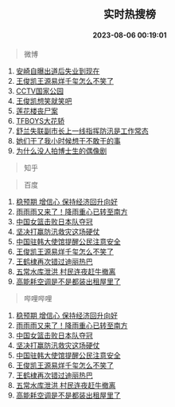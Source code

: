 <div align="center"><h2>实时热搜榜</h2><h4>2023-08-06 00:19:01</h4></div>

> 微博  

1. [安崎自曝出道后失业到现在](https://s.weibo.com/weibo?q=%23%E5%AE%89%E5%B4%8E%E8%87%AA%E6%9B%9D%E5%87%BA%E9%81%93%E5%90%8E%E5%A4%B1%E4%B8%9A%E5%88%B0%E7%8E%B0%E5%9C%A8%23&t=31&band_rank=1&Refer=top)<br />
2. [王俊凯王源易烊千玺怎么不笑了](https://s.weibo.com/weibo?q=%23%E7%8E%8B%E4%BF%8A%E5%87%AF%E7%8E%8B%E6%BA%90%E6%98%93%E7%83%8A%E5%8D%83%E7%8E%BA%E6%80%8E%E4%B9%88%E4%B8%8D%E7%AC%91%E4%BA%86%23&t=31&band_rank=2&Refer=top)<br />
3. [CCTV国家公园](https://s.weibo.com/weibo?q=%23CCTV%E5%9B%BD%E5%AE%B6%E5%85%AC%E5%9B%AD%23&t=31&band_rank=3&Refer=top)<br />
4. [王俊凯想笑就笑吧](https://s.weibo.com/weibo?q=%23%E7%8E%8B%E4%BF%8A%E5%87%AF%E6%83%B3%E7%AC%91%E5%B0%B1%E7%AC%91%E5%90%A7%23&t=31&band_rank=4&Refer=top)<br />
5. [莲花楼丧尸案](https://s.weibo.com/weibo?q=%23%E8%8E%B2%E8%8A%B1%E6%A5%BC%E4%B8%A7%E5%B0%B8%E6%A1%88%23&t=31&band_rank=5&Refer=top)<br />
6. [TFBOYS大花轿](https://s.weibo.com/weibo?q=TFBOYS%E5%A4%A7%E8%8A%B1%E8%BD%BF&t=31&band_rank=6&Refer=top)<br />
7. [舒兰失联副市长上一线指挥防汛是工作常态](https://s.weibo.com/weibo?q=%23%E8%88%92%E5%85%B0%E5%A4%B1%E8%81%94%E5%89%AF%E5%B8%82%E9%95%BF%E4%B8%8A%E4%B8%80%E7%BA%BF%E6%8C%87%E6%8C%A5%E9%98%B2%E6%B1%9B%E6%98%AF%E5%B7%A5%E4%BD%9C%E5%B8%B8%E6%80%81%23&t=31&band_rank=7&Refer=top)<br />
8. [她们干了我小时候想干不敢干的事](https://s.weibo.com/weibo?q=%E5%A5%B9%E4%BB%AC%E5%B9%B2%E4%BA%86%E6%88%91%E5%B0%8F%E6%97%B6%E5%80%99%E6%83%B3%E5%B9%B2%E4%B8%8D%E6%95%A2%E5%B9%B2%E7%9A%84%E4%BA%8B&t=31&band_rank=8&Refer=top)<br />
9. [为什么没人拍博士生的偶像剧](https://s.weibo.com/weibo?q=%23%E4%B8%BA%E4%BB%80%E4%B9%88%E6%B2%A1%E4%BA%BA%E6%8B%8D%E5%8D%9A%E5%A3%AB%E7%94%9F%E7%9A%84%E5%81%B6%E5%83%8F%E5%89%A7%23&t=31&band_rank=9&Refer=top)<br />

> 知乎  


> 百度  

1. [稳预期 增信心 保持经济回升向好](https://www.baidu.com/s?wd=%E7%A8%B3%E9%A2%84%E6%9C%9F+%E5%A2%9E%E4%BF%A1%E5%BF%83+%E4%BF%9D%E6%8C%81%E7%BB%8F%E6%B5%8E%E5%9B%9E%E5%8D%87%E5%90%91%E5%A5%BD&sa=fyb_news&rsv_dl=fyb_news)<br />
2. [雨雨雨又来了！降雨重心已转至南方](https://www.baidu.com/s?wd=%E9%9B%A8%E9%9B%A8%E9%9B%A8%E5%8F%88%E6%9D%A5%E4%BA%86%EF%BC%81%E9%99%8D%E9%9B%A8%E9%87%8D%E5%BF%83%E5%B7%B2%E8%BD%AC%E8%87%B3%E5%8D%97%E6%96%B9&sa=fyb_news&rsv_dl=fyb_news)<br />
3. [中国女篮击败日本队夺冠](https://www.baidu.com/s?wd=%E4%B8%AD%E5%9B%BD%E5%A5%B3%E7%AF%AE%E5%87%BB%E8%B4%A5%E6%97%A5%E6%9C%AC%E9%98%9F%E5%A4%BA%E5%86%A0&sa=fyb_news&rsv_dl=fyb_news)<br />
4. [坚决打赢防汛救灾这场硬仗](https://www.baidu.com/s?wd=%E5%9D%9A%E5%86%B3%E6%89%93%E8%B5%A2%E9%98%B2%E6%B1%9B%E6%95%91%E7%81%BE%E8%BF%99%E5%9C%BA%E7%A1%AC%E4%BB%97&sa=fyb_news&rsv_dl=fyb_news)<br />
5. [中国驻韩大使馆提醒公民注意安全](https://www.baidu.com/s?wd=%E4%B8%AD%E5%9B%BD%E9%A9%BB%E9%9F%A9%E5%A4%A7%E4%BD%BF%E9%A6%86%E6%8F%90%E9%86%92%E5%85%AC%E6%B0%91%E6%B3%A8%E6%84%8F%E5%AE%89%E5%85%A8&sa=fyb_news&rsv_dl=fyb_news)<br />
6. [王俊凯王源易烊千玺怎么不笑了](https://www.baidu.com/s?wd=%E7%8E%8B%E4%BF%8A%E5%87%AF%E7%8E%8B%E6%BA%90%E6%98%93%E7%83%8A%E5%8D%83%E7%8E%BA%E6%80%8E%E4%B9%88%E4%B8%8D%E7%AC%91%E4%BA%86&sa=fyb_news&rsv_dl=fyb_news)<br />
7. [王鹤棣再次错过迪丽热巴](https://www.baidu.com/s?wd=%E7%8E%8B%E9%B9%A4%E6%A3%A3%E5%86%8D%E6%AC%A1%E9%94%99%E8%BF%87%E8%BF%AA%E4%B8%BD%E7%83%AD%E5%B7%B4&sa=fyb_news&rsv_dl=fyb_news)<br />
8. [五常水库泄洪 村民连夜赶牛撤离](https://www.baidu.com/s?wd=%E4%BA%94%E5%B8%B8%E6%B0%B4%E5%BA%93%E6%B3%84%E6%B4%AA+%E6%9D%91%E6%B0%91%E8%BF%9E%E5%A4%9C%E8%B5%B6%E7%89%9B%E6%92%A4%E7%A6%BB&sa=fyb_news&rsv_dl=fyb_news)<br />
9. [高能耗空调是不是都装出租屋里了](https://www.baidu.com/s?wd=%E9%AB%98%E8%83%BD%E8%80%97%E7%A9%BA%E8%B0%83%E6%98%AF%E4%B8%8D%E6%98%AF%E9%83%BD%E8%A3%85%E5%87%BA%E7%A7%9F%E5%B1%8B%E9%87%8C%E4%BA%86&sa=fyb_news&rsv_dl=fyb_news)<br />

> 哔哩哔哩  

1. [稳预期 增信心 保持经济回升向好](https://www.baidu.com/s?wd=%E7%A8%B3%E9%A2%84%E6%9C%9F+%E5%A2%9E%E4%BF%A1%E5%BF%83+%E4%BF%9D%E6%8C%81%E7%BB%8F%E6%B5%8E%E5%9B%9E%E5%8D%87%E5%90%91%E5%A5%BD&sa=fyb_news&rsv_dl=fyb_news)<br />
2. [雨雨雨又来了！降雨重心已转至南方](https://www.baidu.com/s?wd=%E9%9B%A8%E9%9B%A8%E9%9B%A8%E5%8F%88%E6%9D%A5%E4%BA%86%EF%BC%81%E9%99%8D%E9%9B%A8%E9%87%8D%E5%BF%83%E5%B7%B2%E8%BD%AC%E8%87%B3%E5%8D%97%E6%96%B9&sa=fyb_news&rsv_dl=fyb_news)<br />
3. [中国女篮击败日本队夺冠](https://www.baidu.com/s?wd=%E4%B8%AD%E5%9B%BD%E5%A5%B3%E7%AF%AE%E5%87%BB%E8%B4%A5%E6%97%A5%E6%9C%AC%E9%98%9F%E5%A4%BA%E5%86%A0&sa=fyb_news&rsv_dl=fyb_news)<br />
4. [坚决打赢防汛救灾这场硬仗](https://www.baidu.com/s?wd=%E5%9D%9A%E5%86%B3%E6%89%93%E8%B5%A2%E9%98%B2%E6%B1%9B%E6%95%91%E7%81%BE%E8%BF%99%E5%9C%BA%E7%A1%AC%E4%BB%97&sa=fyb_news&rsv_dl=fyb_news)<br />
5. [中国驻韩大使馆提醒公民注意安全](https://www.baidu.com/s?wd=%E4%B8%AD%E5%9B%BD%E9%A9%BB%E9%9F%A9%E5%A4%A7%E4%BD%BF%E9%A6%86%E6%8F%90%E9%86%92%E5%85%AC%E6%B0%91%E6%B3%A8%E6%84%8F%E5%AE%89%E5%85%A8&sa=fyb_news&rsv_dl=fyb_news)<br />
6. [王俊凯王源易烊千玺怎么不笑了](https://www.baidu.com/s?wd=%E7%8E%8B%E4%BF%8A%E5%87%AF%E7%8E%8B%E6%BA%90%E6%98%93%E7%83%8A%E5%8D%83%E7%8E%BA%E6%80%8E%E4%B9%88%E4%B8%8D%E7%AC%91%E4%BA%86&sa=fyb_news&rsv_dl=fyb_news)<br />
7. [王鹤棣再次错过迪丽热巴](https://www.baidu.com/s?wd=%E7%8E%8B%E9%B9%A4%E6%A3%A3%E5%86%8D%E6%AC%A1%E9%94%99%E8%BF%87%E8%BF%AA%E4%B8%BD%E7%83%AD%E5%B7%B4&sa=fyb_news&rsv_dl=fyb_news)<br />
8. [五常水库泄洪 村民连夜赶牛撤离](https://www.baidu.com/s?wd=%E4%BA%94%E5%B8%B8%E6%B0%B4%E5%BA%93%E6%B3%84%E6%B4%AA+%E6%9D%91%E6%B0%91%E8%BF%9E%E5%A4%9C%E8%B5%B6%E7%89%9B%E6%92%A4%E7%A6%BB&sa=fyb_news&rsv_dl=fyb_news)<br />
9. [高能耗空调是不是都装出租屋里了](https://www.baidu.com/s?wd=%E9%AB%98%E8%83%BD%E8%80%97%E7%A9%BA%E8%B0%83%E6%98%AF%E4%B8%8D%E6%98%AF%E9%83%BD%E8%A3%85%E5%87%BA%E7%A7%9F%E5%B1%8B%E9%87%8C%E4%BA%86&sa=fyb_news&rsv_dl=fyb_news)<br />
